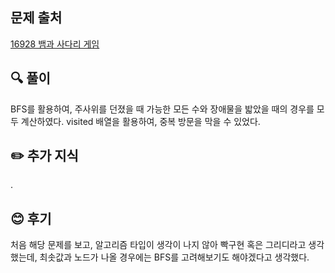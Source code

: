 ## 문제 출처

<a href="https://www.acmicpc.net/problem/16928" rel="nofollow">16928 뱀과 사다리 게임</a>

## 🔍 풀이
BFS를 활용하여, 주사위를 던졌을 때 가능한 모든 수와 장애물을 밟았을 때의 경우를 모두 계산하였다.
visited 배열을 활용하여, 중복 방문을 막을 수 있었다.

## ✏️ 추가 지식
.

## 😊 후기
처음 해당 문제를 보고, 알고리즘 타입이 생각이 나지 않아 빡구현 혹은 그리디라고 생각했는데, 최솟값과 노드가 나올 경우에는 BFS를 고려해보기도 해야겠다고 생각했다. 
